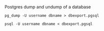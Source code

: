 Postgres dump and undump of a database
```
pg_dump -U username dbname > dbexport.pgsql

psql -U username dbname < dbexport.pgsql
```